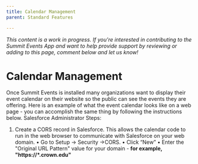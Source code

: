 ```yaml
---
title: Calendar Management
parent: Standard Features

---
```


*This content is a work in progress. If you're interested in contributing to the Summit Events App and want to help provide support by reviewing or adding to this page, comment below and let us know!*

# Calendar Management

Once Summit Events is installed many organizations want to display their event calendar on their website so the public can see the events they are offering. Here is an example of what the event calendar looks like on a web page - you can accomplish the same thing by following the instructions below.
Salesforce Administrator Steps:
1.	Create a CORS record in Salesforce. This allows the calendar code to run in the web browser to communicate with Salesforce on your web domain.
•	Go to Setup -> Security ->CORS.
•	Click “New”
•	Enter the "Original URL Pattern" value for your domain - **for example, "https://*.crown.edu"**


 





